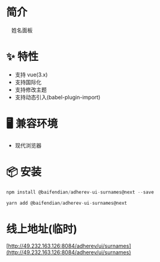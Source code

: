 # 简介
&ensp;&ensp;姓名面板

# ✨ 特性
- 支持 vue(3.x)
- 支持国际化
- 支持修改主题
- 支持动态引入(babel-plugin-import)

# 🖥 兼容环境
- 现代浏览器

# 📦 安装
```javascript
npm install @baifendian/adherev-ui-surnames@next --save
```

```javascript
yarn add @baifendian/adherev-ui-surnames@next
```

# 线上地址(临时)
[http://49.232.163.126:8084/adherev/ui/surnames](http://49.232.163.126:8084/adherev/ui/surnames)

